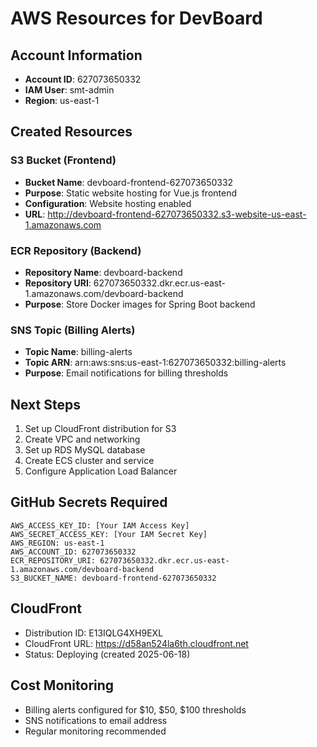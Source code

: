 # AWS Resources for DevBoard

## Account Information
- **Account ID**: 627073650332
- **IAM User**: smt-admin
- **Region**: us-east-1

## Created Resources

### S3 Bucket (Frontend)
- **Bucket Name**: devboard-frontend-627073650332
- **Purpose**: Static website hosting for Vue.js frontend
- **Configuration**: Website hosting enabled
- **URL**: http://devboard-frontend-627073650332.s3-website-us-east-1.amazonaws.com

### ECR Repository (Backend)
- **Repository Name**: devboard-backend
- **Repository URI**: 627073650332.dkr.ecr.us-east-1.amazonaws.com/devboard-backend
- **Purpose**: Store Docker images for Spring Boot backend

### SNS Topic (Billing Alerts)
- **Topic Name**: billing-alerts
- **Topic ARN**: arn:aws:sns:us-east-1:627073650332:billing-alerts
- **Purpose**: Email notifications for billing thresholds

## Next Steps
1. Set up CloudFront distribution for S3
2. Create VPC and networking
3. Set up RDS MySQL database
4. Create ECS cluster and service
5. Configure Application Load Balancer

## GitHub Secrets Required
```
AWS_ACCESS_KEY_ID: [Your IAM Access Key]
AWS_SECRET_ACCESS_KEY: [Your IAM Secret Key]
AWS_REGION: us-east-1
AWS_ACCOUNT_ID: 627073650332
ECR_REPOSITORY_URI: 627073650332.dkr.ecr.us-east-1.amazonaws.com/devboard-backend
S3_BUCKET_NAME: devboard-frontend-627073650332
```

## CloudFront
- Distribution ID: E13IQLG4XH9EXL
- CloudFront URL: https://d58an524la6th.cloudfront.net
- Status: Deploying (created 2025-06-18)

## Cost Monitoring
- Billing alerts configured for $10, $50, $100 thresholds
- SNS notifications to email address
- Regular monitoring recommended
